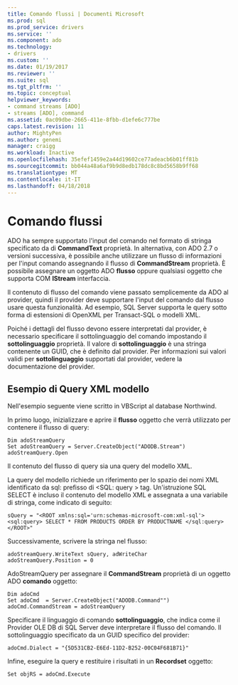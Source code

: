 ```yaml
---
title: Comando flussi | Documenti Microsoft
ms.prod: sql
ms.prod_service: drivers
ms.service: ''
ms.component: ado
ms.technology:
- drivers
ms.custom: ''
ms.date: 01/19/2017
ms.reviewer: ''
ms.suite: sql
ms.tgt_pltfrm: ''
ms.topic: conceptual
helpviewer_keywords:
- command streams [ADO]
- streams [ADO], command
ms.assetid: 0ac09dbe-2665-411e-8fbb-d1efe6c777be
caps.latest.revision: 11
author: MightyPen
ms.author: genemi
manager: craigg
ms.workload: Inactive
ms.openlocfilehash: 35efef1459e2a44d19602ce77adeacb6b01ff81b
ms.sourcegitcommit: bb044a48a6af9b9d8edb178dc8c8bd5658b9ff68
ms.translationtype: MT
ms.contentlocale: it-IT
ms.lasthandoff: 04/18/2018
---
```

# <a name="command-streams"></a>Comando flussi
ADO ha sempre supportato l'input del comando nel formato di stringa specificato da di **CommandText** proprietà. In alternativa, con ADO 2.7 o versioni successiva, è possibile anche utilizzare un flusso di informazioni per l'input comando assegnando il flusso di **CommandStream** proprietà. È possibile assegnare un oggetto ADO **flusso** oppure qualsiasi oggetto che supporta COM **IStream** interfaccia.  
  
 Il contenuto di flusso del comando viene passato semplicemente da ADO al provider, quindi il provider deve supportare l'input del comando dal flusso usare questa funzionalità. Ad esempio, SQL Server supporta le query sotto forma di estensioni di OpenXML per Transact-SQL o modelli XML.  
  
 Poiché i dettagli del flusso devono essere interpretati dal provider, è necessario specificare il sottolinguaggio del comando impostando il **sottolinguaggio** proprietà. Il valore di **sottolinguaggio** è una stringa contenente un GUID, che è definito dal provider. Per informazioni sui valori validi per **sottolinguaggio** supportati dal provider, vedere la documentazione del provider.  
  
## <a name="xml-template-query-example"></a>Esempio di Query XML modello  
 Nell'esempio seguente viene scritto in VBScript al database Northwind.  
  
 In primo luogo, inizializzare e aprire il **flusso** oggetto che verrà utilizzato per contenere il flusso di query:  
  
```  
Dim adoStreamQuery  
Set adoStreamQuery = Server.CreateObject("ADODB.Stream")  
adoStreamQuery.Open  
```  
  
 Il contenuto del flusso di query sia una query del modello XML.  
  
 La query del modello richiede un riferimento per lo spazio dei nomi XML identificato da sql: prefisso di \<SQL: query > tag. Un'istruzione SQL SELECT è incluso il contenuto del modello XML e assegnata a una variabile di stringa, come indicato di seguito:  
  
```  
sQuery = "<ROOT xmlns:sql='urn:schemas-microsoft-com:xml-sql'>  
<sql:query> SELECT * FROM PRODUCTS ORDER BY PRODUCTNAME </sql:query>  
</ROOT>"  
```  
  
 Successivamente, scrivere la stringa nel flusso:  
  
```  
adoStreamQuery.WriteText sQuery, adWriteChar  
adoStreamQuery.Position = 0  
```  
  
 AdoStreamQuery per assegnare il **CommandStream** proprietà di un oggetto ADO **comando** oggetto:  
  
```  
Dim adoCmd  
Set adoCmd  = Server.CreateObject("ADODB.Command"")  
adoCmd.CommandStream = adoStreamQuery  
```  
  
 Specificare il linguaggio di comando **sottolinguaggio**, che indica come il Provider OLE DB di SQL Server deve interpretare il flusso del comando. Il sottolinguaggio specificato da un GUID specifico del provider:  
  
```  
adoCmd.Dialect = "{5D531CB2-E6Ed-11D2-B252-00C04F681B71}"  
```  
  
 Infine, eseguire la query e restituire i risultati in un **Recordset** oggetto:  
  
```  
Set objRS = adoCmd.Execute  
```
